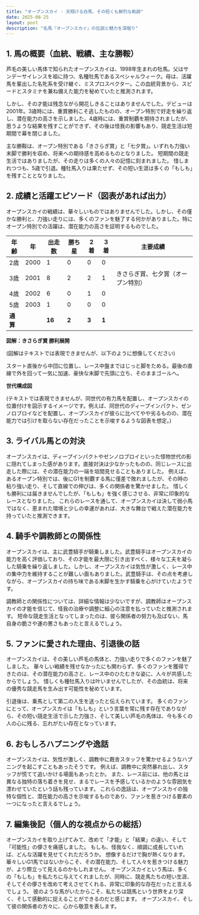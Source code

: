 ```yaml
---
title: "オープンスカイ - 天翔ける白馬、その短くも鮮烈な軌跡"
date: 2025-08-25
layout: post
description: "名馬『オープンスカイ』の伝説と魅力を深堀り"
---
```


## 1. 馬の概要（血統、戦績、主な勝鞍）

芦毛の美しい馬体で知られたオープンスカイは、1998年生まれの牡馬。父はサンデーサイレンスを祖に持つ、名種牡馬であるスペシャルウィーク。母は、活躍馬を輩出した名牝系を受け継ぐ、ミスプロスペクター。この血統背景から、スピードとスタミナを兼ね備えた能力を秘めていたと推測されます。  

しかし、その才能は残念ながら開花しきることはありませんでした。デビューは2001年。3歳時には、重賞勝利こそ逃したものの、オープン特別で好走を繰り返し、潜在能力の高さを示しました。4歳時には、重賞制覇を期待されましたが、思うような結果を残すことができず、その後は怪我の影響もあり、競走生活は短期間で幕を閉じました。

主な勝鞍は、オープン特別である「きさらぎ賞」と「七夕賞」。いずれも力強い末脚で勝利を収め、将来への期待感を高めるものとなりました。  短期間の競走生活ではありましたが、その走りは多くの人々の記憶に刻まれました。  惜しまれつつも、5歳で引退。種牡馬入りは果たせず、その短い生涯は多くの「もしも」を残すこととなりました。


## 2. 成績と活躍エピソード（図表があれば出力）

オープンスカイの戦績は、華々しいものではありませんでした。しかし、その僅かな勝利と、力強い走りには、多くのファンを魅了する何かがありました。特にオープン特別での活躍は、潜在能力の高さを証明するものでした。

| 年齢 | 年 | 出走数 | 勝ち星 | 2着 | 3着 | 主要成績 |
|---|---|---|---|---|---|---|
| 2歳 | 2000 | 1 | 0 | 0 | 0 |  |
| 3歳 | 2001 | 8 | 2 | 2 | 1 | きさらぎ賞、七夕賞（オープン特別） |
| 4歳 | 2002 | 6 | 0 | 1 | 0 |  |
| 5歳 | 2003 | 1 | 0 | 0 | 0 |  |
| **通算** |  | **16** | **2** | **3** | **1** |  |


**図解：きさらぎ賞 勝利展開**

(図解はテキストでは表現できませんが、以下のように想像してください)

スタート直後から中団に位置し、レース中盤まではじっと脚をためる。最後の直線で外を回って一気に加速、豪快な末脚で先頭に立ち、そのままゴールへ。


**世代構成図**

(テキストでは表現できませんが、同世代の有力馬を配置し、オープンスカイの位置付けを図示するイメージです。例えば、同世代のディープインパクト、ゼンノロブロイなどを配置し、オープンスカイが彼らに比べてやや劣るものの、潜在能力では引けを取らない存在だったことを示唆するような図表を想定。)


## 3. ライバル馬との対決

オープンスカイは、ディープインパクトやゼンノロブロイといった怪物世代の影に隠れてしまった感があります。直接対決は少なかったものの、同じレースに出走した際には、その潜在能力の一端を垣間見せることもありました。  例えば、あるオープン特別では、後にG1を制覇する馬に僅差で敗れましたが、その時の粘り強い走り、そして直線での伸びは、多くの関係者を驚かせました。 惜しくも勝利には届きませんでしたが、「もしも」を強く感じさせる、非常に印象的なレースとなりました。  これらのレースを通して、オープンスカイは決して弱小馬ではなく、恵まれた環境と少しの幸運があれば、大きな舞台で戦えた潜在能力を持っていたと推測できます。


## 4. 騎手や調教師との関係性

オープンスカイは、主に武豊騎手が騎乗しました。武豊騎手はオープンスカイの能力を高く評価しており、その才能を最大限に引き出すべく、様々な工夫を凝らした騎乗を繰り返しました。しかし、オープンスカイは気性が激しく、レース中の集中力を維持することが難しい面もありました。武豊騎手は、その点を考慮しながら、オープンスカイの持ち味である末脚を生かす騎乗を心がけていたようです。

調教師との関係性については、詳細な情報は少ないですが、調教師はオープンスカイの才能を信じて、怪我の治療や調整に細心の注意を払っていたと推測されます。  短命な競走生活となってしまったのは、彼ら関係者の努力も及ばない、馬自身の脆さや運の悪さもあったと言えるでしょう。


## 5. ファンに愛された理由、引退後の話

オープンスカイは、その美しい芦毛の馬体と、力強い走りで多くのファンを魅了しました。  華々しい戦績を残せなかったにも関わらず、多くのファンを獲得できたのは、その潜在能力の高さと、レース中のひたむきな姿に、人々が共感したからでしょう。  惜しくも種牡馬入りは叶いませんでしたが、その血統は、将来の優秀な競走馬を生み出す可能性を秘めています。

引退後は、乗馬として第二の人生を送ったと伝えられています。  多くのファンにとって、オープンスカイは「もしも」という言葉を常に残す存在でありながら、その短い競走生活で示した力強さ、そして美しい芦毛の馬体は、今も多くの人の心に残る、忘れがたい存在となっています。


## 6. おもしろハプニングや逸話

オープンスカイは、気性が激しく、調教中に厩舎スタッフを驚かせるようなハプニングを起こすこともあったそうです。  例えば、調教中に突然暴れ出し、スタッフが慌てて追いかける場面もあったとか。  また、レース前には、他の馬とは異なる独特の落ち着きを見せ、まるでレースを予感しているかのような雰囲気を漂わせていたという話も残っています。  これらの逸話は、オープンスカイの独特な個性と、潜在能力の高さを示唆するものであり、ファンを惹きつける要素の一つになったと言えるでしょう。


## 7. 編集後記（個人的な視点からの総括）

オープンスカイを取り上げてみて、改めて「才能」と「結果」の違い、そして「可能性」の儚さを痛感しました。  もしも、怪我なく、順調に成長していれば、どんな活躍を見せてくれただろうか。  想像するだけで胸が熱くなります。  華々しいG1馬ではないからこそ、その潜在能力、そして人々を惹きつける魅力が、より際立って見えるのかもしれません。  オープンスカイという馬は、多くの「もしも」を私たちに与えてくれましたが、同時に、競走馬たちの短い生涯、そしてその儚さを改めて考えさせてくれる、非常に印象的な存在だったと言えるでしょう。  彼のような馬がいたからこそ、私たちは競馬という世界をより深く、そして感動的に捉えることができるのだと感じます。  オープンスカイ、そして彼の関係者の方々に、心から敬意を表します。
